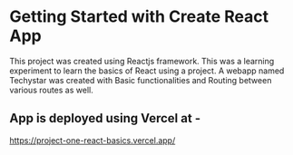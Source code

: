 # Getting Started with Create React App

This project was created using Reactjs framework. This was a learning experiment to learn the basics of React using a project. A webapp named Techystar was created with Basic functionalities and Routing between various routes as well. 

## App is deployed using Vercel at -
https://project-one-react-basics.vercel.app/
